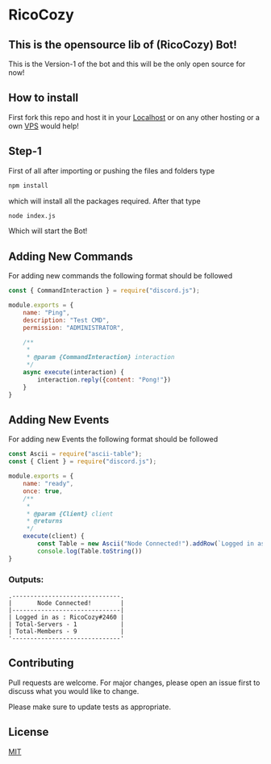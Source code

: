 # RicoCozy

## This is the opensource lib of (RicoCozy) Bot!

This is the Version-1 of the bot and this will be the only open source for now!

## How to install

First fork this repo and host it in your [Localhost](https://techterms.com/definition/localhost) or on any other hosting or a own [VPS](https://techterms.com/definition/vps) would help!

## Step-1
First of all after importing or pushing the files and folders type 
```bash
npm install 
```
which will install all the packages required. After that type 
```bash
node index.js
```
Which will start the Bot!

## Adding New Commands

For adding new commands the following format should be followed

```javascript
const { CommandInteraction } = require("discord.js");

module.exports = {
    name: "Ping",
    description: "Test CMD",
    permission: "ADMINISTRATOR",

    /**
     * 
     * @param {CommandInteraction} interaction 
     */
    async execute(interaction) {
        interaction.reply({content: "Pong!"})
    }
}
```

## Adding New Events

For adding new Events the following format should be followed

```javascript
const Ascii = require("ascii-table");
const { Client } = require("discord.js");

module.exports = {
    name: "ready",
    once: true,
    /**
     * 
     * @param {Client} client  
     * @returns 
     */
    execute(client) {
        const Table = new Ascii("Node Connected!").addRow(`Logged in as : RicoCozy#2460`).addRow(`Total-Servers - ${client.guilds.cache.size}`).addRow(`Total-Members - ${client.users.cache.size}`);
        console.log(Table.toString())
}
```

### Outputs: 

```
.------------------------------.
|       Node Connected!        |
|------------------------------|
| Logged in as : RicoCozy#2460 |
| Total-Servers - 1            |
| Total-Members - 9            |
'------------------------------'
```


## Contributing
Pull requests are welcome. For major changes, please open an issue first to discuss what you would like to change.

Please make sure to update tests as appropriate.

## License
[MIT](https://choosealicense.com/licenses/mit/)
